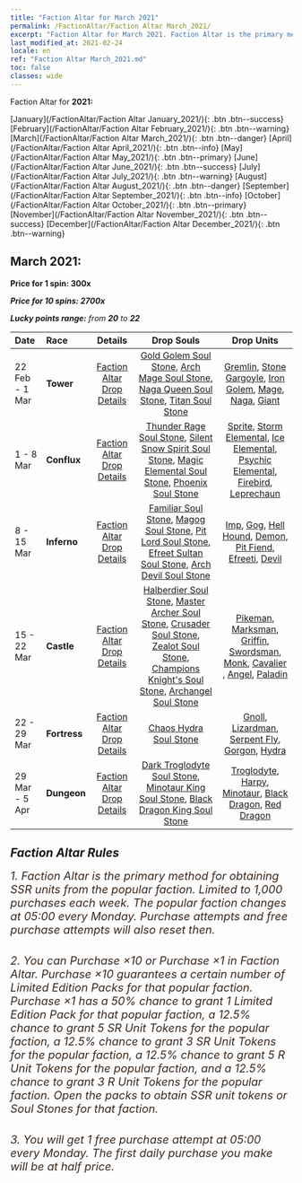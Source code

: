 ```yaml
---
title: "Faction Altar for March 2021"
permalink: /FactionAltar/Faction Altar March_2021/
excerpt: "Faction Altar for March 2021. Faction Altar is the primary method for obtaining SSR units from the popular faction. Limited to 1,000 purchases each week. The popular faction changes at 05:00 every Monday. Purchase attempts and free purchase attempts will also reset then."
last_modified_at: 2021-02-24
locale: en
ref: "Faction Altar March_2021.md"
toc: false
classes: wide
---
```


  Faction Altar for **2021:**

  [January](/FactionAltar/Faction Altar January_2021/){: .btn .btn--success} [February](/FactionAltar/Faction Altar February_2021/){: .btn .btn--warning} [March](/FactionAltar/Faction Altar March_2021/){: .btn .btn--danger} [April](/FactionAltar/Faction Altar April_2021/){: .btn .btn--info} [May](/FactionAltar/Faction Altar May_2021/){: .btn .btn--primary} [June](/FactionAltar/Faction Altar June_2021/){: .btn .btn--success} [July](/FactionAltar/Faction Altar July_2021/){: .btn .btn--warning} [August](/FactionAltar/Faction Altar August_2021/){: .btn .btn--danger} [September](/FactionAltar/Faction Altar September_2021/){: .btn .btn--info} [October](/FactionAltar/Faction Altar October_2021/){: .btn .btn--primary} [November](/FactionAltar/Faction Altar November_2021/){: .btn .btn--success} [December](/FactionAltar/Faction Altar December_2021/){: .btn .btn--warning} 

## March 2021:

  **Price for 1 spin: 300x** <i class="fas fa-gem"/>

  **Price for 10 spins: 2700x** <i class="fas fa-gem"/>

  **Lucky points range:** from **20** to **22**

  |    Date    |  Race  |  Details  |   Drop Souls   | Drop Units |
  |:-----------|:-------|:---------:|:--------------:|:----------:|
  | 22 Feb - 1 Mar | **Tower** | [Faction Altar Drop Details](/FactionAltar/DROP_106/) | [Gold Golem Soul Stone](/Items/unt_56/), [Arch Mage Soul Stone](/Items/unt_74/), [Naga Queen Soul Stone](/Items/unt_111/), [Titan Soul Stone](/Items/unt_131/) | [Gremlin](/Items/unt_82/), [Stone Gargoyle](/Items/unt_140/), [Iron Golem](/Items/unt_119/), [Mage](/Items/unt_21/), [Naga](/Items/unt_53/), [Giant ](/Items/unt_36/) | 
  | 1 - 8 Mar | **Conflux** | [Faction Altar Drop Details](/FactionAltar/DROP_109/) | [Thunder Rage Soul Stone](/Items/unt_55/), [Silent Snow Spirit Soul Stone](/Items/unt_69/), [Magic Elemental Soul Stone](/Items/unt_130/), [Phoenix Soul Stone](/Items/unt_2/) | [Sprite](/Items/unt_135/), [Storm Elemental](/Items/unt_114/), [Ice Elemental](/Items/unt_22/), [Psychic Elemental](/Items/unt_33/), [Firebird](/Items/unt_94/), [Leprechaun](/Items/unt_127/) | 
  | 8 - 15 Mar | **Inferno** | [Faction Altar Drop Details](/FactionAltar/DROP_105/) | [Familiar Soul Stone](/Items/unt_121/), [Magog Soul Stone](/Items/unt_139/), [Pit Lord Soul Stone](/Items/unt_37/), [Efreet Sultan Soul Stone](/Items/unt_52/), [Arch Devil Soul Stone](/Items/unt_73/) | [Imp](/Items/unt_62/), [Gog](/Items/unt_43/), [Hell Hound](/Items/unt_101/), [Demon](/Items/unt_79/), [Pit Fiend](/Items/unt_138/), [Efreeti](/Items/unt_117/), [Devil](/Items/unt_19/) | 
  | 15 - 22 Mar | **Castle** | [Faction Altar Drop Details](/FactionAltar/DROP_101/) | [Halberdier Soul Stone](/Items/unt_59/), [Master Archer Soul Stone](/Items/unt_83/), [Crusader Soul Stone](/Items/unt_104/), [Zealot Soul Stone](/Items/unt_124/), [Champions Knight's Soul Stone](/Items/unt_145/), [Archangel Soul Stone](/Items/unt_15/) | [Pikeman](/Items/unt_120/), [Marksman](/Items/unt_24/), [Griffin](/Items/unt_11/), [Swordsman](/Items/unt_61/), [Monk](/Items/unt_63/), [Cavalier ](/Items/unt_44/), [Angel](/Items/unt_105/), [Paladin](/Items/unt_85/) | 
  | 22 - 29 Mar | **Fortress** | [Faction Altar Drop Details](/FactionAltar/DROP_108/) | [Chaos Hydra Soul Stone](/Items/unt_92/) | [Gnoll](/Items/unt_41/), [Lizardman](/Items/unt_97/), [Serpent Fly](/Items/unt_78/), [Gorgon](/Items/unt_116/), [Hydra](/Items/unt_4/) | 
  | 29 Mar - 5 Apr | **Dungeon** | [Faction Altar Drop Details](/FactionAltar/DROP_107/) | [Dark Troglodyte Soul Stone](/Items/unt_77/), [Minotaur King Soul Stone](/Items/unt_3/), [Black Dragon King Soul Stone](/Items/unt_34/) | [Troglodyte](/Items/unt_23/), [Harpy](/Items/unt_9/), [Minotaur](/Items/unt_95/), [Black Dragon](/Items/unt_129/), [Red Dragon](/Items/unt_112/) | 




## Faction Altar Rules

  <span style="color: #3c2a1e;font-size:20px">1. Faction Altar is the primary method for obtaining SSR units from the popular faction. Limited to 1,000 purchases each week. The popular faction changes at 05:00 every Monday. Purchase attempts and free purchase attempts will also reset then.</span><br/>

<br/>  <span style="color: #3c2a1e;font-size:20px">2. You can Purchase ×10 or Purchase ×1 in Faction Altar. Purchase ×10 guarantees a certain number of Limited Edition Packs for that popular faction. Purchase ×1 has a 50% chance to grant 1 Limited Edition Pack for that popular faction, a 12.5% chance to grant 5 SR Unit Tokens for the popular faction, a 12.5% chance to grant 3 SR Unit Tokens for the popular faction, a 12.5% chance to grant 5 R Unit Tokens for the popular faction, and a 12.5% chance to grant 3 R Unit Tokens for the popular faction. Open the packs to obtain SSR unit tokens or Soul Stones for that faction.</span>

<br/>  <span style="color: #3c2a1e;font-size:20px">3. You will get 1 free purchase attempt at 05:00 every Monday. The first daily purchase you make will be at half price.</span><br/>

<br/>